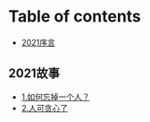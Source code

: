 # Table of contents

* [2021序言](README.md)

## 2021故事

* [1.如何忘掉一个人？](2021-gu-shi/ru-he-wang-diao-yi-ge-ren.md)
* [2.人可贪心了](2021-gu-shi/2.-ren-ke-tan-xin-le.md)

